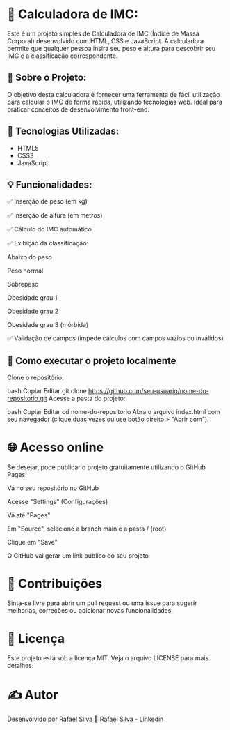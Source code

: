 # 🧮 Calculadora de IMC:
Este é um projeto simples de Calculadora de IMC (Índice de Massa Corporal) desenvolvido com HTML, CSS e JavaScript. A calculadora permite que qualquer pessoa insira seu peso e altura para descobrir seu IMC e a classificação correspondente.

## 📑 Sobre o Projeto:
O objetivo desta calculadora é fornecer uma ferramenta de fácil utilização para calcular o IMC de forma rápida, utilizando tecnologias web. Ideal para praticar conceitos de desenvolvimento front-end.

## 🚀 Tecnologias Utilizadas:

- HTML5
- CSS3
- JavaScript

## 💡 Funcionalidades:

✅ Inserção de peso (em kg)

✅ Inserção de altura (em metros)

✅ Cálculo do IMC automático

✅ Exibição da classificação:

Abaixo do peso

Peso normal

Sobrepeso

Obesidade grau 1

Obesidade grau 2

Obesidade grau 3 (mórbida)

✅ Validação de campos (impede cálculos com campos vazios ou inválidos)

## 🔧 Como executar o projeto localmente
Clone o repositório:

bash
Copiar
Editar
git clone https://github.com/seu-usuario/nome-do-repositorio.git
Acesse a pasta do projeto:

bash
Copiar
Editar
cd nome-do-repositorio
Abra o arquivo index.html com seu navegador (clique duas vezes ou use botão direito > "Abrir com").

# 🌐 Acesso online
Se desejar, pode publicar o projeto gratuitamente utilizando o GitHub Pages:

Vá no seu repositório no GitHub

Acesse "Settings" (Configurações)

Vá até "Pages"

Em "Source", selecione a branch main e a pasta / (root)

Clique em "Save"

O GitHub vai gerar um link público do seu projeto

# 🤝 Contribuições
Sinta-se livre para abrir um pull request ou uma issue para sugerir melhorias, correções ou adicionar novas funcionalidades.

# 📄 Licença
Este projeto está sob a licença MIT. Veja o arquivo LICENSE para mais detalhes.

# ✍️ Autor
Desenvolvido por Rafael Silva
🔗  [Rafael Silva - Linkedin](www.linkedin.com/in/rafael-silva-a5a594268)
